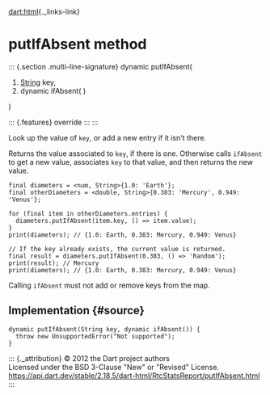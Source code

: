 [dart:html](../../dart-html/dart-html-library){._links-link}

putIfAbsent method
==================

::: {.section .multi-line-signature}
dynamic putIfAbsent(

1.  [String](../../dart-core/string-class) key,
2.  dynamic ifAbsent( )

)

::: {.features}
override
:::
:::

Look up the value of `key`, or add a new entry if it isn\'t there.

Returns the value associated to `key`, if there is one. Otherwise calls
`ifAbsent` to get a new value, associates `key` to that value, and then
returns the new value.

``` {.language-dart data-language="dart"}
final diameters = <num, String>{1.0: 'Earth'};
final otherDiameters = <double, String>{0.383: 'Mercury', 0.949: 'Venus'};

for (final item in otherDiameters.entries) {
  diameters.putIfAbsent(item.key, () => item.value);
}
print(diameters); // {1.0: Earth, 0.383: Mercury, 0.949: Venus}

// If the key already exists, the current value is returned.
final result = diameters.putIfAbsent(0.383, () => 'Random');
print(result); // Mercury
print(diameters); // {1.0: Earth, 0.383: Mercury, 0.949: Venus}
```

Calling `ifAbsent` must not add or remove keys from the map.

Implementation {#source}
--------------

``` {.language-dart data-language="dart"}
dynamic putIfAbsent(String key, dynamic ifAbsent()) {
  throw new UnsupportedError("Not supported");
}
```

::: {._attribution}
© 2012 the Dart project authors\
Licensed under the BSD 3-Clause \"New\" or \"Revised\" License.\
<https://api.dart.dev/stable/2.18.5/dart-html/RtcStatsReport/putIfAbsent.html>
:::
